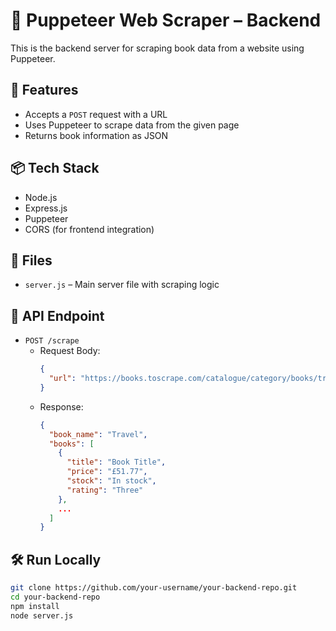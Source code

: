 # 🧠 Puppeteer Web Scraper – Backend

This is the backend server for scraping book data from a website using Puppeteer.

## 🚀 Features

- Accepts a `POST` request with a URL
- Uses Puppeteer to scrape data from the given page
- Returns book information as JSON

## 📦 Tech Stack

- Node.js
- Express.js
- Puppeteer
- CORS (for frontend integration)

## 📂 Files

- `server.js` – Main server file with scraping logic

## 🔄 API Endpoint

- `POST /scrape`
  - Request Body:
    ```json
    {
      "url": "https://books.toscrape.com/catalogue/category/books/travel_2/index.html"
    }
    ```
  - Response:
    ```json
    {
      "book_name": "Travel",
      "books": [
        {
          "title": "Book Title",
          "price": "£51.77",
          "stock": "In stock",
          "rating": "Three"
        },
        ...
      ]
    }
    ```

## 🛠️ Run Locally

```bash
git clone https://github.com/your-username/your-backend-repo.git
cd your-backend-repo
npm install
node server.js
